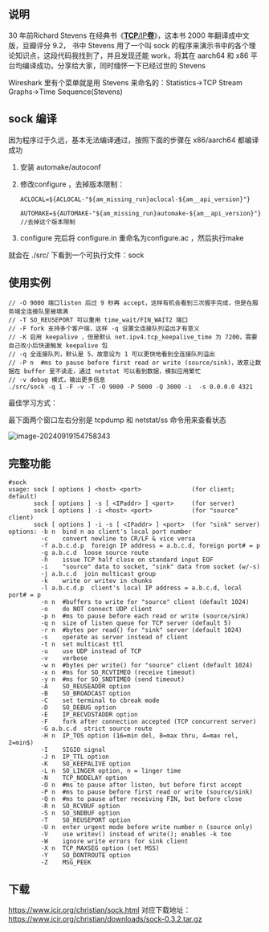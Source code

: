 ## 说明

 30 年前Richard Stevens 在经典书《[**TCP**/IP**卷**](https://book.douban.com/subject/1088054/)》，这本书 2000 年翻译成中文版，豆瓣评分 9.2， 书中 Stevens 用了一个叫 sock 的程序来演示书中的各个理论知识点，这段代码我找到了，并且发现还能 work，将其在 aarch64 和 x86 平台均编译成功，分享给大家，同时缅怀一下已经过世的 Stevens

Wireshark 里有个菜单就是用 Stevens 来命名的：Statistics->TCP Stream Graphs->Time Sequence(Stevens)

## sock 编译

因为程序过于久远，基本无法编译通过，按照下面的步骤在 x86/aarch64 都编译成功

1. 安装 automake/autoconf

2. 修改configure ，去掉版本限制：

   ```
   ACLOCAL=${ACLOCAL-"${am_missing_run}aclocal-${am__api_version}"}
   
   AUTOMAKE=${AUTOMAKE-"${am_missing_run}automake-${am__api_version}"}  //去掉这个版本限制
   ```

3. configure 完后将 configure.in 重命名为configure.ac ，然后执行make

就会在 ./src/ 下看到一个可执行文件：sock



## 使用实例

```
// -O 9000 端口listen 后过 9 秒再 accept，这样有机会看到三次握手完成，但是在服务端全连接队里被填满
// -T SO_REUSEPORT 可以重用 time_wait/FIN_WAIT2 端口
// -F fork 支持多个客户端，这样 -q 设置全连接队列溢出才有意义
// -K 启用 keepalive ，但是默认 net.ipv4.tcp_keepalive_time 为 7200，需要自己改小后快速触发 keepalive 包
// -q 全连接队列，默认是 5，故意设为 1 可以更快地看到全连接队列溢出
// -P n  #ms to pause before first read or write (source/sink)，故意让数据在 buffer 里不读走，通过 netstat 可以看到数据，模拟应用繁忙
// -v debug 模式，输出更多信息
./src/sock -q 1 -F -v -T -O 9000 -P 5000 -Q 3000 -i  -s 0.0.0.0 4321
```

最佳学习方式：

最下面两个窗口左右分别是 tcpdump 和 netstat/ss 命令用来查看状态

![image-20240919154758343](/Users/ren/case/951413iMgBlog/image-20240919154758343.png)

## 完整功能

```
#sock
usage: sock [ options ] <host> <port>              (for client; default)
       sock [ options ] -s [ <IPaddr> ] <port>     (for server)
       sock [ options ] -i <host> <port>           (for "source" client)
       sock [ options ] -i -s [ <IPaddr> ] <port>  (for "sink" server)
options: -b n  bind n as client's local port number
         -c    convert newline to CR/LF & vice versa
         -f a.b.c.d.p  foreign IP address = a.b.c.d, foreign port# = p
         -g a.b.c.d  loose source route
         -h    issue TCP half close on standard input EOF
         -i    "source" data to socket, "sink" data from socket (w/-s)
         -j a.b.c.d  join multicast group
         -k    write or writev in chunks
         -l a.b.c.d.p  client's local IP address = a.b.c.d, local port# = p
         -n n  #buffers to write for "source" client (default 1024)
         -o    do NOT connect UDP client
         -p n  #ms to pause before each read or write (source/sink)
         -q n  size of listen queue for TCP server (default 5)
         -r n  #bytes per read() for "sink" server (default 1024)
         -s    operate as server instead of client
         -t n  set multicast ttl
         -u    use UDP instead of TCP
         -v    verbose
         -w n  #bytes per write() for "source" client (default 1024)
         -x n  #ms for SO_RCVTIMEO (receive timeout)
         -y n  #ms for SO_SNDTIMEO (send timeout)
         -A    SO_REUSEADDR option
         -B    SO_BROADCAST option
         -C    set terminal to cbreak mode
         -D    SO_DEBUG option
         -E    IP_RECVDSTADDR option
         -F    fork after connection accepted (TCP concurrent server)
         -G a.b.c.d  strict source route
         -H n  IP_TOS option (16=min del, 8=max thru, 4=max rel, 2=min$)
         -I    SIGIO signal
         -J n  IP_TTL option
         -K    SO_KEEPALIVE option
         -L n  SO_LINGER option, n = linger time
         -N    TCP_NODELAY option
         -O n  #ms to pause after listen, but before first accept
         -P n  #ms to pause before first read or write (source/sink)
         -Q n  #ms to pause after receiving FIN, but before close
         -R n  SO_RCVBUF option
         -S n  SO_SNDBUF option
         -T    SO_REUSEPORT option
         -U n  enter urgent mode before write number n (source only)
         -V    use writev() instead of write(); enables -k too
         -W    ignore write errors for sink client
         -X n  TCP_MAXSEG option (set MSS)
         -Y    SO_DONTROUTE option
         -Z    MSG_PEEK
```



## 下载

https://www.icir.org/christian/sock.html 对应下载地址：https://www.icir.org/christian/downloads/sock-0.3.2.tar.gz


